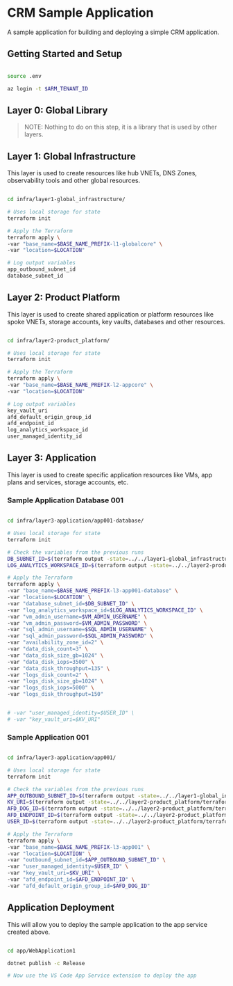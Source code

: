 # CRM Sample Application

A sample application for building and deploying a simple CRM application.

## Getting Started and Setup

```bash

source .env

az login -t $ARM_TENANT_ID

```

## Layer 0: Global Library

> NOTE: Nothing to do on this step, it is a library that is used by other layers.

## Layer 1: Global Infrastructure

This layer is used to create resources like hub VNETs, DNS Zones, observability tools and other global resources.

```bash

cd infra/layer1-global_infrastructure/

# Uses local storage for state
terraform init

# Apply the Terraform
terraform apply \
-var "base_name=$BASE_NAME_PREFIX-l1-globalcore" \
-var "location=$LOCATION"

# Log output variables
app_outbound_subnet_id
database_subnet_id

```

## Layer 2: Product Platform

This layer is used to create shared application or platform resources like spoke VNETs, storage accounts, key vaults, databases and other resources.

```bash

cd infra/layer2-product_platform/

# Uses local storage for state
terraform init

# Apply the Terraform
terraform apply \
-var "base_name=$BASE_NAME_PREFIX-l2-appcore" \
-var "location=$LOCATION"

# Log output variables
key_vault_uri
afd_default_origin_group_id
afd_endpoint_id
log_analytics_workspace_id
user_managed_identity_id

```

## Layer 3: Application

This layer is used to create specific application resources like VMs, app plans and services, storage accounts, etc.

### Sample Application Database 001

```bash

cd infra/layer3-application/app001-database/

# Uses local storage for state
terraform init

# Check the variables from the previous runs
DB_SUBNET_ID=$(terraform output -state=../../layer1-global_infrastructure/terraform.tfstate -json | jq -r '.database_subnet_id.value')
LOG_ANALYTICS_WORKSPACE_ID=$(terraform output -state=../../layer2-product_platform/terraform.tfstate -json | jq -r '.log_analytics_workspace_id.value')

# Apply the Terraform
terraform apply \
-var "base_name=$BASE_NAME_PREFIX-l3-app001-database" \
-var "location=$LOCATION" \
-var "database_subnet_id=$DB_SUBNET_ID" \
-var "log_analytics_workspace_id=$LOG_ANALYTICS_WORKSPACE_ID" \
-var "vm_admin_username=$VM_ADMIN_USERNAME" \
-var "vm_admin_password=$VM_ADMIN_PASSWORD" \
-var "sql_admin_username=$SQL_ADMIN_USERNAME" \
-var "sql_admin_password=$SQL_ADMIN_PASSWORD" \
-var "availability_zone_id=2" \
-var "data_disk_count=3" \
-var "data_disk_size_gb=1024" \
-var "data_disk_iops=3500" \
-var "data_disk_throughput=135" \
-var "logs_disk_count=2" \
-var "logs_disk_size_gb=1024" \
-var "logs_disk_iops=5000" \
-var "logs_disk_throughput=150"


# -var "user_managed_identity=$USER_ID" \
# -var "key_vault_uri=$KV_URI" 

```

### Sample Application 001

```bash

cd infra/layer3-application/app001/

# Uses local storage for state
terraform init

# Check the variables from the previous runs
APP_OUTBOUND_SUBNET_ID=$(terraform output -state=../../layer1-global_infrastructure/terraform.tfstate -json | jq -r '.app_outbound_subnet_id.value')
KV_URI=$(terraform output -state=../../layer2-product_platform/terraform.tfstate -json | jq -r '.key_vault_uri.value')
AFD_DOG_ID=$(terraform output -state=../../layer2-product_platform/terraform.tfstate -json | jq -r '.afd_default_origin_group_id.value')
AFD_ENDPOINT_ID=$(terraform output -state=../../layer2-product_platform/terraform.tfstate -json | jq -r '.afd_endpoint_id.value')
USER_ID=$(terraform output -state=../../layer2-product_platform/terraform.tfstate -json | jq -r '.user_managed_identity_id.value')

# Apply the Terraform
terraform apply \
-var "base_name=$BASE_NAME_PREFIX-l3-app001" \
-var "location=$LOCATION" \
-var "outbound_subnet_id=$APP_OUTBOUND_SUBNET_ID" \
-var "user_managed_identity=$USER_ID" \
-var "key_vault_uri=$KV_URI" \
-var "afd_endpoint_id=$AFD_ENDPOINT_ID" \
-var "afd_default_origin_group_id=$AFD_DOG_ID"

```

## Application Deployment

This will allow you to deploy the sample application to the app service created above.

```bash

cd app/WebApplication1

dotnet publish -c Release

# Now use the VS Code App Service extension to deploy the app

```